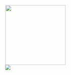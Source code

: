 

<div align="left">
  <a href="https://github.com/arthiee4">
  <img height="190em" src="https://github-readme-stats.vercel.app/api?username=arthiee4&show_icons=true&theme=dark&include_all_commits=true&count_private=true"/>
    </div>

<div>
  <a href="https://github.com/arthiee4">
  <img src="https://github-readme-stats.vercel.app/api/top-langs/?username=arthiee4&layout=compact&langs_count=7&theme=github_dark"/>
</div>
